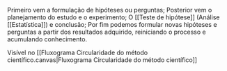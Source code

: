 Primeiro vem a formulação de hipóteses ou perguntas;
Posterior vem o planejamento do estudo e o experimento;
O [[Teste de hipótese]] (Análise [[Estatística]]) e conclusão;
Por fim podemos formular novas hipóteses e perguntas a partir dos resultados adquirido, reiniciando o processo e acumulando conhecimento.

Visível no [[Fluxograma Circularidade do método científico.canvas|Fluxograma Circularidade do método científico]]